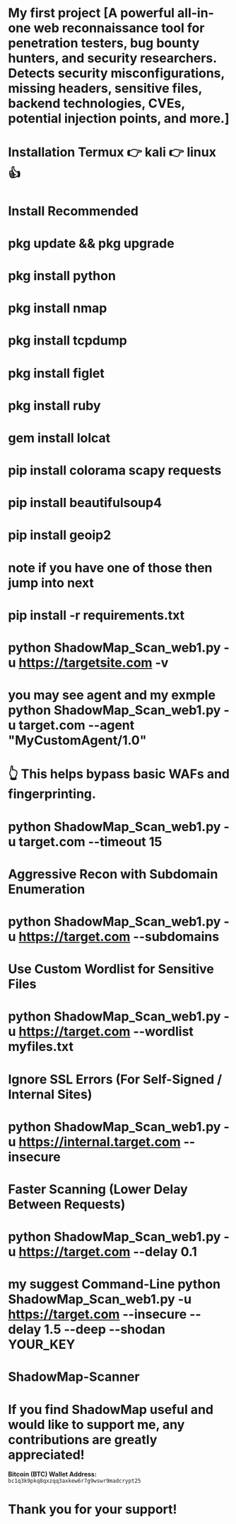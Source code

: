 # My first project [A powerful all-in-one web reconnaissance tool for penetration testers, bug bounty hunters, and security researchers. Detects security misconfigurations, missing headers, sensitive files, backend technologies, CVEs, potential injection points, and more.]


# Installation Termux 👉 kali 👉 linux 👍


# Install Recommended

# pkg update && pkg upgrade
# pkg install python
# pkg install nmap
# pkg install tcpdump
# pkg install figlet
# pkg install ruby
# gem install lolcat
# pip install colorama scapy requests
# pip install beautifulsoup4
# pip install geoip2

# note if you have one of those then jump into next 

# pip install -r requirements.txt



# python ShadowMap_Scan_web1.py  -u https://targetsite.com -v

# you may see agent and my exmple python ShadowMap_Scan_web1.py -u target.com --agent "MyCustomAgent/1.0"

# 👆 This helps bypass basic WAFs and fingerprinting.

# python ShadowMap_Scan_web1.py -u target.com --timeout 15
 
# Aggressive Recon with Subdomain Enumeration

# python ShadowMap_Scan_web1.py -u https://target.com --subdomains

# Use Custom Wordlist for Sensitive Files 

# python ShadowMap_Scan_web1.py -u https://target.com --wordlist myfiles.txt

# Ignore SSL Errors (For Self-Signed / Internal Sites) 

# python ShadowMap_Scan_web1.py -u https://internal.target.com --insecure

# Faster Scanning (Lower Delay Between Requests)

# python ShadowMap_Scan_web1.py -u https://target.com --delay 0.1


 
# my suggest Command-Line python ShadowMap_Scan_web1.py -u https://target.com --insecure --delay 1.5 --deep --shodan YOUR_KEY
# ShadowMap-Scanner




# If you find ShadowMap useful and would like to support me, any contributions are greatly appreciated!

**Bitcoin (BTC) Wallet Address:**
`bc1q3k9pkq8qxzqq3axkew6r7g9wswr9madcrypt25`

# Thank you for your support!
